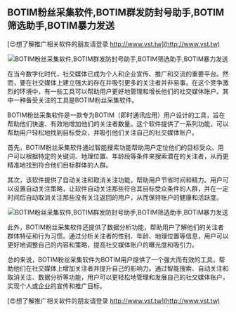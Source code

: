 ## **BOTIM粉丝采集软件,BOTIM群发防封号助手,BOTIM筛选助手,BOTIM暴力发送**

[😍想了解推广相关软件的朋友请登录 http://www.vst.tw](http://www.vst.tw)

 <center><img src="https://vst.tw/MP4/tuiguang/png/8.png" alt="BOTIM粉丝采集软件,BOTIM群发防封号助手,BOTIM筛选助手,BOTIM暴力发送"></center>

在当今数字化时代，社交媒体已成为个人和企业宣传、推广和交流的重要平台。然而，要在社交媒体上建立强大的存在并吸引更多的关注者并非易事。在这个竞争激烈的环境中，有一些工具可以帮助用户更好地管理和增长他们的社交媒体账户。其中一种备受关注的工具是BOTIM粉丝采集软件。

BOTIM粉丝采集软件是一款专为BOTIM（即时通讯应用）用户设计的工具，旨在帮助他们快速、有效地增加他们的关注者数量。这个软件提供了一系列功能，可以帮助用户轻松地找到目标受众，并吸引他们关注自己的社交媒体账户。

首先，BOTIM粉丝采集软件通过智能搜索功能帮助用户定位他们的目标受众。用户可以根据特定的关键词、地理位置、年龄段等条件来搜索潜在的关注者，从而更精准地找到符合他们目标群体的人群。

其次，该软件提供了自动关注和取消关注功能，帮助用户节省时间和精力。用户可以设置自动关注策略，让软件自动关注那些符合其目标受众条件的人群，并在一定时间后自动取消关注那些没有关注返回的用户，从而保持账户的健康和活跃度。

 <center><img src="https://vst.tw/MP4/tuiguang/png/2.png" alt="BOTIM粉丝采集软件,BOTIM群发防封号助手,BOTIM筛选助手,BOTIM暴力发送"></center>

此外，BOTIM粉丝采集软件还提供了数据分析功能，帮助用户了解他们的关注者群体特征和行为习惯。通过分析关注者的性别、年龄、地理位置等信息，用户可以更好地调整自己的内容和策略，提高社交媒体账户的曝光度和吸引力。

总的来说，BOTIM粉丝采集软件为BOTIM用户提供了一个强大而有效的工具，帮助他们在社交媒体上增加关注者并提升自己的影响力。通过智能搜索、自动关注和取消关注、数据分析等功能，用户可以更轻松地管理和发展自己的社交媒体账户，实现个人或企业的宣传和推广目标。

[😍想了解推广相关软件的朋友请登录 http://www.vst.tw](http://www.vst.tw)




